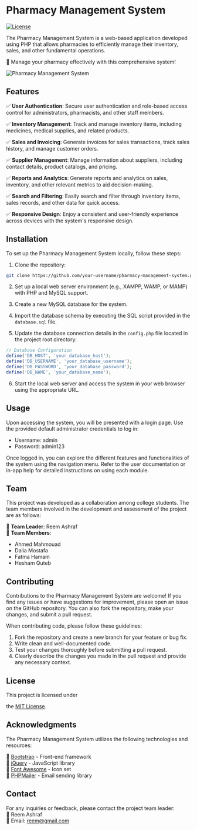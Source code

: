 # Pharmacy Management System

[![License](https://img.shields.io/badge/License-MIT-blue.svg)](https://opensource.org/licenses/MIT)

The Pharmacy Management System is a web-based application developed using PHP that allows pharmacies to efficiently manage their inventory, sales, and other fundamental operations.

🏥 Manage your pharmacy effectively with this comprehensive system!

![Pharmacy Management System](pharmacy_system.png)

## Features

✅ **User Authentication**: Secure user authentication and role-based access control for administrators, pharmacists, and other staff members.

✅ **Inventory Management**: Track and manage inventory items, including medicines, medical supplies, and related products.

✅ **Sales and Invoicing**: Generate invoices for sales transactions, track sales history, and manage customer orders.

✅ **Supplier Management**: Manage information about suppliers, including contact details, product catalogs, and pricing.

✅ **Reports and Analytics**: Generate reports and analytics on sales, inventory, and other relevant metrics to aid decision-making.

✅ **Search and Filtering**: Easily search and filter through inventory items, sales records, and other data for quick access.

✅ **Responsive Design**: Enjoy a consistent and user-friendly experience across devices with the system's responsive design.

## Installation

To set up the Pharmacy Management System locally, follow these steps:

1. Clone the repository:

```bash
git clone https://github.com/your-username/pharmacy-management-system.git
```

2. Set up a local web server environment (e.g., XAMPP, WAMP, or MAMP) with PHP and MySQL support.

3. Create a new MySQL database for the system.

4. Import the database schema by executing the SQL script provided in the `database.sql` file.

5. Update the database connection details in the `config.php` file located in the project root directory:

```php
// Database Configuration
define('DB_HOST', 'your_database_host');
define('DB_USERNAME', 'your_database_username');
define('DB_PASSWORD', 'your_database_password');
define('DB_NAME', 'your_database_name');
```

6. Start the local web server and access the system in your web browser using the appropriate URL.

## Usage

Upon accessing the system, you will be presented with a login page. Use the provided default administrator credentials to log in:

- Username: admin
- Password: admin123

Once logged in, you can explore the different features and functionalities of the system using the navigation menu. Refer to the user documentation or in-app help for detailed instructions on using each module.

## Team

This project was developed as a collaboration among college students. The team members involved in the development and assessment of the project are as follows:

👥 **Team Leader**: Reem Ashraf  
👥 **Team Members**:
- Ahmed Mahmouad
- Dalia Mostafa
- Fatma Hamam
- Hesham Quteb

## Contributing

Contributions to the Pharmacy Management System are welcome! If you find any issues or have suggestions for improvement, please open an issue on the GitHub repository. You can also fork the repository, make your changes, and submit a pull request.

When contributing code, please follow these guidelines:

1. Fork the repository and create a new branch for your feature or bug fix.
2. Write clean and well-documented code.
3. Test your changes thoroughly before submitting a pull request.
4. Clearly describe the changes you made in the pull request and provide any necessary context.

## License

This project is licensed under

 the [MIT License](https://opensource.org/licenses/MIT).

## Acknowledgments

The Pharmacy Management System utilizes the following technologies and resources:

🌟 [Bootstrap](https://getbootstrap.com/) - Front-end framework  
🌟 [jQuery](https://jquery.com/) - JavaScript library  
🌟 [Font Awesome](https://fontawesome.com/) - Icon set  
🌟 [PHPMailer](https://github.com/PHPMailer/PHPMailer) - Email sending library

## Contact

For any inquiries or feedback, please contact the project team leader:  
👤 Reem Ashraf  
📧 Email: reem@gmail.com

